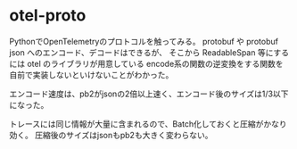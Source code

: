 # otel-proto

PythonでOpenTelemetryのプロトコルを触ってみる。
protobuf や protobuf json へのエンコード、デコードはできるが、
そこから ReadableSpan 等にするには otel のライブラリが用意している
encode系の関数の逆変換をする関数を自前で実装しないといけないことがわかった。

エンコード速度は、pb2がjsonの2倍以上速く、エンコード後のサイズは1/3以下になった。

トレースには同じ情報が大量に含まれるので、Batch化しておくと圧縮がかなり効く。
圧縮後のサイズはjsonもpb2も大きく変わらない。
